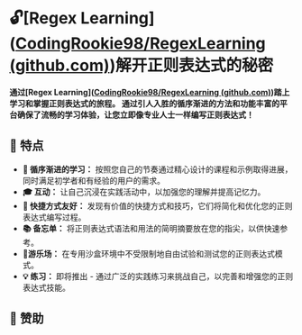 # **🔓[Regex Learning]([CodingRookie98/RegexLearning (github.com)](https://github.com/CodingRookie98/RegexLearning))解开正则表达式的秘密**

**通过[Regex Learning]([CodingRookie98/RegexLearning (github.com)](https://github.com/CodingRookie98/RegexLearning))踏上学习和掌握正则表达式的旅程。 通过引人入胜的循序渐进的方法和功能丰富的平台确保了流畅的学习体验，让您立即像专业人士一样编写正则表达式！**

## **🌟 特点**

- **🚶 循序渐进的学习：** 按照您自己的节奏通过精心设计的课程和示例取得进展，同时满足初学者和有经验的用户的需求。
- **🎓 互动：** 让自己沉浸在实践活动中，以加强您的理解并提高记忆力。
- **🚀 快捷方式友好：** 发现有价值的快捷方式和技巧，它们将简化和优化您的正则表达式编写过程。
- **📚 备忘单：** 将正则表达式语法和用法的简明摘要放在您的指尖，以供快速参考。
- **🔬游乐场：** 在专用沙盒环境中不受限制地自由试验和测试您的正则表达式模式。
- **💡 练习：** 即将推出 - 通过广泛的实践练习来挑战自己，以完善和增强您的正则表达式技能。

## **💖 赞助**


